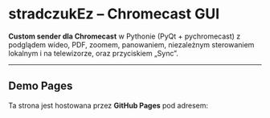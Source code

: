 # stradczukEz – Chromecast GUI

**Custom sender dla Chromecast** w Pythonie (PyQt + pychromecast) z podglądem wideo, PDF, zoomem, panowaniem, niezależnym sterowaniem lokalnym i na telewizorze, oraz przyciskiem „Sync”.

---

## Demo Pages

Ta strona jest hostowana przez **GitHub Pages** pod adresem:

